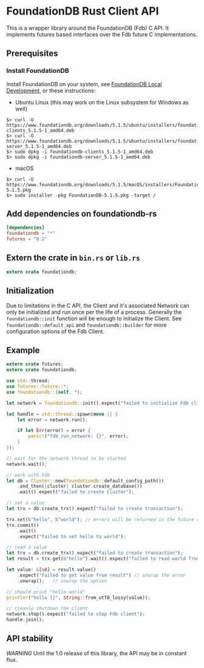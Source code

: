 # FoundationDB Rust Client API

This is a wrapper library around the FoundationDB (Fdb) C API. It implements futures based interfaces over the Fdb future C implementations.

## Prerequisites

### Install FoundationDB

Install FoundationDB on your system, see [FoundationDB Local Development](https://apple.github.io/foundationdb/local-dev.html), or these instructions:

- Ubuntu Linux (this may work on the Linux subsystem for Windows as well)

```console
$> curl -O https://www.foundationdb.org/downloads/5.1.5/ubuntu/installers/foundationdb-clients_5.1.5-1_amd64.deb
$> curl -O https://www.foundationdb.org/downloads/5.1.5/ubuntu/installers/foundationdb-server_5.1.5-1_amd64.deb
$> sudo dpkg -i foundationdb-clients_5.1.5-1_amd64.deb
$> sudo dpkg -i foundationdb-server_5.1.5-1_amd64.deb
```

- macOS

```console
$> curl -O https://www.foundationdb.org/downloads/5.1.5/macOS/installers/FoundationDB-5.1.5.pkg
$> sudo installer -pkg FoundationDB-5.1.5.pkg -target /
```

## Add dependencies on foundationdb-rs

```toml
[dependencies]
foundationdb = "*"
futures = "0.1"
```

## Extern the crate in `bin.rs` or `lib.rs`

```rust
extern crate foundationdb;
```

## Initialization

Due to limitations in the C API, the Client and it's associated Network can only be initialized and run once per the life of a process. Generally the `foundationdb::init` function will be enough to initialize the Client. See `foundationdb::default_api` and `foundationdb::builder` for more configuration options of the Fdb Client.

## Example

```rust
extern crate futures;
extern crate foundationdb;

use std::thread;
use futures::future::*;
use foundationdb::{self, *};

let network = foundationdb::init().expect("failed to initialize Fdb client");

let handle = std::thread::spawn(move || {
    let error = network.run();

    if let Err(error) = error {
        panic!("fdb_run_network: {}", error);
    }
});

// wait for the network thread to be started
network.wait();

// work with Fdb
let db = Cluster::new(foundationdb::default_config_path())
    .and_then(|cluster| cluster.create_database())
    .wait().expect("failed to create Cluster");

// set a value
let trx = db.create_trx().expect("failed to create transaction");

trx.set(b"hello", b"world"); // errors will be returned in the future result
trx.commit()
    .wait()
    .expect("failed to set hello to world");

// read a value
let trx = db.create_trx().expect("failed to create transaction");
let result = trx.get(b"hello").wait().expect("failed to read world from hello");

let value: &[u8] = result.value()
    .expect("failed to get value from result") // unwrap the error
    .unwrap();   // unwrap the option

// should print "hello world"
println!("hello {}", String::from_utf8_lossy(value));

// cleanly shutdown the client
network.stop().expect("failed to stop Fdb client");
handle.join();
```

## API stability

*WARNING* Until the 1.0 release of this library, the API may be in constant flux.
